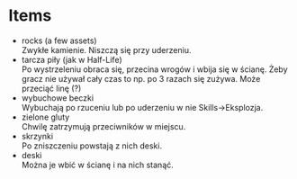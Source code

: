 # Items

- rocks (a few assets)\
Zwykłe kamienie. Niszczą się przy uderzeniu.
- tarcza piły (jak w Half-Life)\
Po wystrzeleniu obraca się, przecina wrogów i wbija się w ścianę. Żeby gracz nie używał cały czas to np. po 3 razach się zużywa. Może przeciąć linę (?)
- wybuchowe beczki\
Wybuchają po rzuceniu lub po uderzeniu w nie Skills->Eksplozja.
- zielone gluty\
Chwilę zatrzymują przeciwników w miejscu.
- skrzynki\
Po zniszczeniu powstają z nich deski.
- deski\
Można je wbić w ścianę i na nich stanąć.